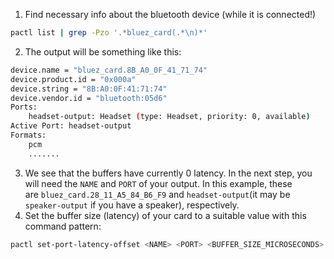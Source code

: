 1. Find necessary info about the bluetooth device (while it is connected!)
```bash
pactl list | grep -Pzo '.*bluez_card(.*\n)*'
```
2. The output will be something like this:
```bash
device.name = "bluez_card.8B_A0_0F_41_71_74"                  
device.product.id = "0x000a"
device.string = "8B:A0:0F:41:71:74"
device.vendor.id = "bluetooth:05d6"
Ports:
	headset-output: Headset (type: Headset, priority: 0, available)
Active Port: headset-output
Formats:
	pcm
	.......
```
3. We see that the buffers have currently 0 latency. In the next step, you will need the `NAME` and `PORT` of your output. In this example, these are `bluez_card.28_11_A5_84_B6_F9` and `headset-output`(it may be `speaker-output` if you have a speaker), respectively.
4. Set the buffer size (latency) of your card to a suitable value with this command pattern:
```bash
pactl set-port-latency-offset <NAME> <PORT> <BUFFER_SIZE_MICROSECONDS>
```
